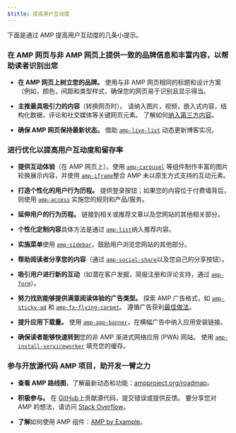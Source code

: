 ```yaml
---
$title: 提高用户互动度
---
```


下面是通过 AMP 提高用户互动度的几条小提示。

### 在 AMP 网页与非 AMP 网页上提供一致的品牌信息和丰富内容，以帮助读者识别出您

- **在 AMP 网页上树立您的品牌。** 使用与非 AMP 网页相同的标题和设计方案（例如，颜色，间距和类型样式，确保您的网页易于识别且显示得当。

- **主推最具吸引力的内容**（转换网页时）。 请纳入图片，视频，嵌入式内容，结构化数据，评论和社交媒体等关键网页元素。 了解如何[纳入第三方内容](/zh_cn/docs/fundamentals/third_party_components.html)。

- **确保 AMP 网页保持最新状态。** 借助 [`amp-live-list`](/zh_cn/docs/reference/components/amp-live-list.html) 动态更新博客实况。

### 进行优化以提高用户互动度和留存率

- **提供互动体验**（在 AMP 网页上）。使用 [`amp-carousel`](/zh_cn/docs/reference/components/amp-carousel.html) 等组件制作丰富的图片轮换展示内容，并使用 [`amp-iframe`](/zh_cn/docs/reference/components/amp-iframe.html)整合 AMP 未以原生方式支持的互动元素。

- **打造个性化的用户行为历程。** 提供登录按钮；如果您的内容位于付费墙背后，则使用 [`amp-access`](/zh_cn/docs/reference/components/amp-access.html) 实施您的规则和产品/服务。

- **延伸用户的行为历程。** 链接到相关或推荐文章以及您网站的其他相关部分。

- **个性化定制内容**具体方法是通过 [`amp-list`](/zh_cn/docs/reference/components/amp-list.html)纳入推荐内容。

- **实施菜单**使用 [`amp-sidebar`](/zh_cn/docs/reference/components/amp-sidebar.html)，鼓励用户浏览您网站的其他部分。

- **帮助阅读者分享您的内容**（通过 [`amp-social-share`](/zh_cn/docs/reference/components/amp-social-share.html)以及您自己的分享按钮）。

- **吸引用户进行新的互动**（如潜在客户发掘，简报注册和评论支持，通过 [`amp-form`](/zh_cn/docs/reference/components/amp-form.html)）。

- **努力找到能够提供满意阅读体验的广告类型。** 探索 AMP 广告格式，如 [`amp-sticky-ad`](/zh_cn/docs/reference/components/amp-sticky-ad.html) 和 [`amp-fx-flying-carpet`](/zh_cn/docs/reference/components/amp-fx-flying-carpet.html)。 遵循广告获利[最佳做法](/zh_cn/docs/ads/monetization.html)。

- **提升应用下载量。** 使用 [`amp-app-banner`](/zh_cn/docs/reference/components/amp-app-banner.html)，在横幅广告中纳入应用安装链接。

- **确保读者能够快速转到**您的非 AMP 渐进式网络应用 (PWA) 网站。 使用 [`amp-install-serviceworker`](/zh_cn/docs/reference/components/amp-install-serviceworker.html) 填充您的缓存。

### 参与开放源代码 AMP 项目，助开发一臂之力

- **查看 AMP 路线图**，了解最新动态和功能：[ampproject.org/roadmap](https://www.ampproject.org/zh_cn/roadmap)。

- **积极参与。** 
在 [GitHub](https://github.com/ampproject/amphtml/blob/master/CONTRIBUTING.md)上贡献源代码，提交错误或提供反馈。 要分享您对 AMP 的想法，请访问 [Stack Overflow](https://stackoverflow.com/questions/tagged/amp-html)。

- **了解**如何使用 AMP 组件：[AMP by Example](https://ampbyexample.com/)。

